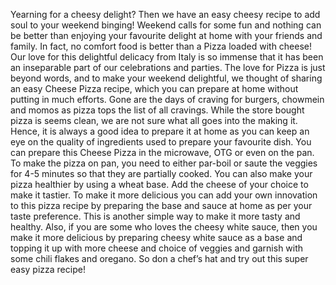Yearning for a cheesy delight? Then we have an easy cheesy recipe to add soul to your weekend binging! Weekend calls for some fun and nothing can be better than enjoying your favourite delight at home with your friends and family. In fact, no comfort food is better than a Pizza loaded with cheese! Our love for this delightful delicacy from Italy is so immense that it has been an inseparable part of our celebrations and parties. The love for Pizza is just beyond words, and to make your weekend delightful, we thought of sharing an easy Cheese Pizza recipe, which you can prepare at home without putting in much efforts. Gone are the days of craving for burgers, chowmein and momos as pizza tops the list of all cravings. While the store bought pizza is seems clean, we are not sure what all goes into the making it. Hence, it is always a good idea to prepare it at home as you can keep an eye on the quality of ingredients used to prepare your favourite dish. You can prepare this Cheese Pizza in the microwave, OTG or even on the pan. To make the pizza on pan, you need to either par-boil or saute the veggies for 4-5 minutes so that they are partially cooked. You can also make your pizza healthier by using a wheat base. Add the cheese of your choice to make it tastier. To make it more delicious you can add your own innovation to this pizza recipe by preparing the base and sauce at home as per your taste preference. This is another simple way to make it more tasty and healthy. Also, if you are some who loves the cheesy white sauce, then you make it more delicious by preparing cheesy white sauce as a base and topping it up with more cheese and choice of veggies and garnish with some chili flakes and oregano. So don a chef’s hat and try out this super easy pizza recipe!
